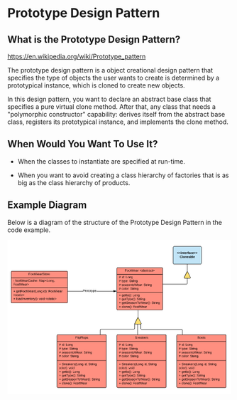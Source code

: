 # Prototype Design Pattern

## What is the Prototype Design Pattern?

https://en.wikipedia.org/wiki/Prototype_pattern

The prototype design pattern is a object creational design pattern that specifies the type of objects the user wants to create is determined by a prototypical instance, which is cloned to create new objects.

In this design pattern, you want to declare an abstract base class that specifies a pure virtual clone method. After that, any class that needs a "polymorphic constructor" capability: derives itself from the abstract base class, registers its prototypical instance, and implements the clone method.

## When Would You Want To Use It?

* When the classes to instantiate are specified at run-time.

* When you want to avoid creating a class hierarchy of factories that is as big as the class hierarchy of products.

## Example Diagram

Below is a diagram of the structure of the Prototype Design Pattern in the code example.

![Prototype](src/main/resources/diagrams/PrototypeDesignPattern.png?raw=true "Prototype Example")
